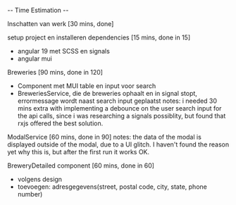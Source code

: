 -- Time Estimation --

Inschatten van werk [30 mins, done]

setup project en installeren dependencies [15 mins, done in 15]
- angular 19 met SCSS en signals
- angular mui

Breweries [90 mins, done in 120]
- Component met MUI table en input voor search
- BreweriesService, die de breweries ophaalt en in signal stopt, errormessage wordt naast search input geplaatst
notes: i needed 30 mins extra with implementing a debounce on the user search input for the api calls, since i was researching a signals possiblity, but found that rxjs offered the best solution.

ModalService [60 mins, done in 90]
notes: the data of the modal is displayed outside of the modal, due to a UI glitch. I haven't found the reason yet why this is, but after the first run it works OK.

BreweryDetailed component [60 mins, done in 60]
- volgens design
- toevoegen:   adresgegevens(street, postal code, city, state, phone number)

